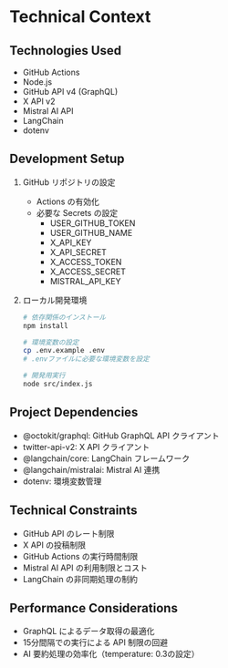 # Technical Context

## Technologies Used

- GitHub Actions
- Node.js
- GitHub API v4 (GraphQL)
- X API v2
- Mistral AI API
- LangChain
- dotenv

## Development Setup

1. GitHub リポジトリの設定
   - Actions の有効化
   - 必要な Secrets の設定
     - USER_GITHUB_TOKEN
     - USER_GITHUB_NAME
     - X_API_KEY
     - X_API_SECRET
     - X_ACCESS_TOKEN
     - X_ACCESS_SECRET
     - MISTRAL_API_KEY

2. ローカル開発環境
   ```bash
   # 依存関係のインストール
   npm install

   # 環境変数の設定
   cp .env.example .env
   # .envファイルに必要な環境変数を設定

   # 開発用実行
   node src/index.js
   ```

## Project Dependencies

- @octokit/graphql: GitHub GraphQL API クライアント
- twitter-api-v2: X API クライアント
- @langchain/core: LangChain フレームワーク
- @langchain/mistralai: Mistral AI 連携
- dotenv: 環境変数管理

## Technical Constraints

- GitHub API のレート制限
- X API の投稿制限
- GitHub Actions の実行時間制限
- Mistral AI API の利用制限とコスト
- LangChain の非同期処理の制約

## Performance Considerations

- GraphQL によるデータ取得の最適化
- 15分間隔での実行による API 制限の回避
- AI 要約処理の効率化（temperature: 0.3の設定）
